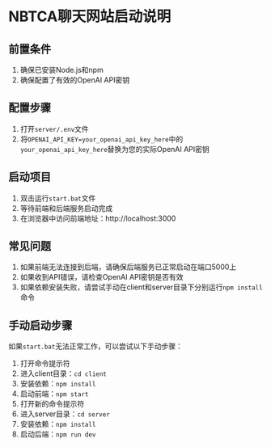 # NBTCA聊天网站启动说明

## 前置条件

1. 确保已安装Node.js和npm
2. 确保配置了有效的OpenAI API密钥

## 配置步骤

1. 打开`server/.env`文件
2. 将`OPENAI_API_KEY=your_openai_api_key_here`中的`your_openai_api_key_here`替换为您的实际OpenAI API密钥

## 启动项目

1. 双击运行`start.bat`文件
2. 等待前端和后端服务启动完成
3. 在浏览器中访问前端地址：http://localhost:3000

## 常见问题

1. 如果前端无法连接到后端，请确保后端服务已正常启动在端口5000上
2. 如果收到API错误，请检查OpenAI API密钥是否有效
3. 如果依赖安装失败，请尝试手动在client和server目录下分别运行`npm install`命令

## 手动启动步骤

如果`start.bat`无法正常工作，可以尝试以下手动步骤：

1. 打开命令提示符
2. 进入client目录：`cd client`
3. 安装依赖：`npm install`
4. 启动前端：`npm start`
5. 打开新的命令提示符
6. 进入server目录：`cd server`
7. 安装依赖：`npm install`
8. 启动后端：`npm run dev`